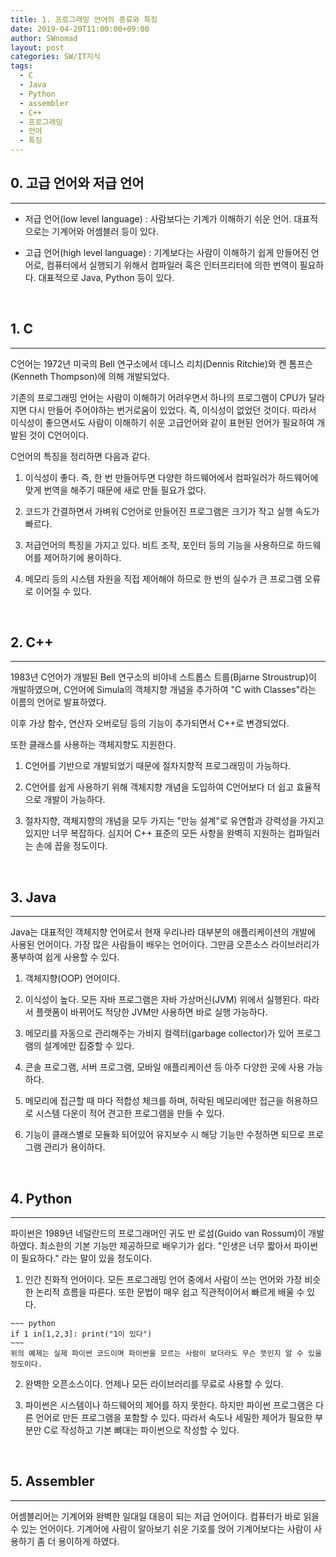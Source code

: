 ```yaml
---
title: 1. 프로그래밍 언어의 종류와 특징
date: 2019-04-20T11:00:00+09:00
author: SWnomad
layout: post
categories: SW/IT지식
tags:
  - C
  - Java
  - Python
  - assembler
  - C++
  - 프로그래밍
  - 언어
  - 특징
---
```


## 0. 고급 언어와 저급 언어
-------------------------------------------------------

* 저급 언어(low level language) : 사람보다는 기계가 이해하기 쉬운 언어. 대표적으로는 기계어와 어셈블러 등이 있다.

* 고급 언어(high level language) : 기계보다는 사람이 이해하기 쉽게 만들어진 언어로, 컴퓨터에서 실행되기 위해서 컴파일러 혹은 인터프리터에 의한 번역이 필요하다. 대표적으로 Java, Python 등이 있다.

&nbsp;
## 1. C
-------------------------------------------------------
C언어는 1972년 미국의 Bell 연구소에서 데니스 리치(Dennis Ritchie)와 켄 톰프슨(Kenneth Thompson)에 의해 개발되었다.

기존의 프로그래밍 언어는 사람이 이해하기 어려우면서 하나의 프로그램이 CPU가 달라지면 다시 만들어 주어야하는 번거로움이 있었다. 즉, 이식성이 없었던 것이다. 따라서 이식성이 좋으면서도 사람이 이해하기 쉬운 고급언어와 같이 표현된 언어가 필요하여 개발된 것이 C언어이다.

C언어의 특징을 정리하면 다음과 같다.

 1. 이식성이 좋다. 즉, 한 번 만들어두면 다양한 하드웨어에서 컴파일러가 하드웨어에 맞게 번역을 해주기 때문에 새로 만들 필요가 없다.

 2. 코드가 간결하면서 가벼워 C언어로 만들어진 프로그램은 크기가 작고 실행 속도가 빠르다.

 3. 저급언어의 특징을 가지고 있다. 비트 조작, 포인터 등의 기능을 사용하므로 하드웨어를 제어하기에 용이하다.

 4. 메모리 등의 시스템 자원을 직접 제어해야 하므로 한 번의 실수가 큰 프로그램 오류로 이어질 수 있다.
 
&nbsp;
## 2. C++
-------------------------------------------------------
1983년 C언어가 개발된 Bell 연구소의 비야네 스트롭스 트룹(Bjarne Stroustrup)이 개발하였으며, C언어에 Simula의 객체지향 개념을 추가하여 "C with Classes"라는 이름의 언어로 발표하였다.

이후 가상 함수, 연산자 오버로딩 등의 기능이 추가되면서 C++로 변경되었다.

또한 클래스를 사용하는 객체지향도 지원한다.

  1. C언어를 기반으로 개발되었기 때문에 절차지향적 프로그래밍이 가능하다.

  2. C언어를 쉽게 사용하기 위해 객체지향 개념을 도입하여 C언어보다 더 쉽고 효율적으로 개발이 가능하다.

  3. 절차지향, 객체지향의 개념을 모두 가지는 "만능 설계"로 유연함과 강력성을 가지고 있지만 너무 복잡하다. 심지어 C++ 표준의 모든 사항을 완벽히 지원하는 컴파일러는 손에 꼽을 정도이다.

&nbsp;
## 3. Java
-------------------------------------------------------
Java는 대표적인 객체지향 언어로서 현재 우리나라 대부분의 애플리케이션의 개발에 사용된 언어이다. 가장 많은 사람들이 배우는 언어이다. 그만큼 오픈소스 라이브러리가 풍부하여 쉽게 사용할 수 있다.

  1. 객체지향(OOP) 언어이다.

  2. 이식성이 높다. 모든 자바 프로그램은 자바 가상머신(JVM) 위에서 실행된다. 따라서 플랫폼이 바뀌어도 적당한 JVM만 사용하면 바로 실행 가능하다.

  3. 메모리를 자동으로 관리해주는 가비지 컬렉터(garbage collector)가 있어 프로그램의 설계에만 집중할 수 있다.

  4. 콘솔 프로그램, 서버 프로그램, 모바일 애플리케이션 등 아주 다양한 곳에 사용 가능하다.

  5. 메모리에 접근할 때 마다 적합성 체크를 하며, 허락된 메모리에만 접근을 허용하므로 시스템 다운이 적어 견고한 프로그램을 만들 수 있다.

  6. 기능이 클래스별로 모듈화 되어있어 유지보수 시 해당 기능만 수정하면 되므로 프로그램 관리가 용이하다.

&nbsp;
## 4. Python
-------------------------------------------------------
파이썬은 1989년 네덜란드의 프로그래머인 귀도 반 로섬(Guido van Rossum)이 개발하였다. 최소한의 기본 기능만 제공하므로 배우기가 쉽다. "인생은 너무 짧아서 파이썬이 필요하다." 라는 말이 있을 정도이다.

  1. 인간 친화적 언어이다. 모든 프로그래밍 언어 중에서 사람이 쓰는 언어와 가장 비슷한 논리적 흐름을 따른다. 또한 문법이 매우 쉽고 직관적이어서 빠르게 배울 수 있다.

    ~~~ python
    if 1 in[1,2,3]: print("1이 있다")
    ~~~
    위의 예제는 실제 파이썬 코드이며 파이썬을 모르는 사람이 보더라도 무슨 뜻인지 알 수 있을 정도이다.

  2. 완벽한 오픈소스이다. 언제나 모든 라이브러리를 무료로 사용할 수 있다.

  3. 파이썬은 시스템이나 하드웨어의 제어를 하지 못한다. 하지만 파이썬 프로그램은 다른 언어로 만든 프로그램을 포함할 수 있다. 따라서 속도나 세밀한 제어가 필요한 부분만 C로 작성하고 기본 뼈대는 파이썬으로 작성할 수 있다.

&nbsp;
## 5. Assembler
-------------------------------------------------------
어셈블리어는 기계어와 완벽한 일대일 대응이 되는 저급 언어이다. 컴퓨터가 바로 읽을 수 있는 언어이다. 기계어에 사람이 알아보기 쉬운 기호를 얹어 기계어보다는 사람이 사용하기 좀 더 용이하게 하였다.